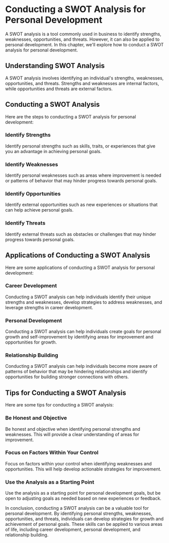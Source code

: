 Conducting a SWOT Analysis for Personal Development
=========================================================================================

A SWOT analysis is a tool commonly used in business to identify strengths, weaknesses, opportunities, and threats. However, it can also be applied to personal development. In this chapter, we'll explore how to conduct a SWOT analysis for personal development.

Understanding SWOT Analysis
---------------------------

A SWOT analysis involves identifying an individual's strengths, weaknesses, opportunities, and threats. Strengths and weaknesses are internal factors, while opportunities and threats are external factors.

Conducting a SWOT Analysis
--------------------------

Here are the steps to conducting a SWOT analysis for personal development:

### Identify Strengths

Identify personal strengths such as skills, traits, or experiences that give you an advantage in achieving personal goals.

### Identify Weaknesses

Identify personal weaknesses such as areas where improvement is needed or patterns of behavior that may hinder progress towards personal goals.

### Identify Opportunities

Identify external opportunities such as new experiences or situations that can help achieve personal goals.

### Identify Threats

Identify external threats such as obstacles or challenges that may hinder progress towards personal goals.

Applications of Conducting a SWOT Analysis
------------------------------------------

Here are some applications of conducting a SWOT analysis for personal development:

### Career Development

Conducting a SWOT analysis can help individuals identify their unique strengths and weaknesses, develop strategies to address weaknesses, and leverage strengths in career development.

### Personal Development

Conducting a SWOT analysis can help individuals create goals for personal growth and self-improvement by identifying areas for improvement and opportunities for growth.

### Relationship Building

Conducting a SWOT analysis can help individuals become more aware of patterns of behavior that may be hindering relationships and identify opportunities for building stronger connections with others.

Tips for Conducting a SWOT Analysis
-----------------------------------

Here are some tips for conducting a SWOT analysis:

### Be Honest and Objective

Be honest and objective when identifying personal strengths and weaknesses. This will provide a clear understanding of areas for improvement.

### Focus on Factors Within Your Control

Focus on factors within your control when identifying weaknesses and opportunities. This will help develop actionable strategies for improvement.

### Use the Analysis as a Starting Point

Use the analysis as a starting point for personal development goals, but be open to adjusting goals as needed based on new experiences or feedback.

In conclusion, conducting a SWOT analysis can be a valuable tool for personal development. By identifying personal strengths, weaknesses, opportunities, and threats, individuals can develop strategies for growth and achievement of personal goals. These skills can be applied to various areas of life, including career development, personal development, and relationship building.
